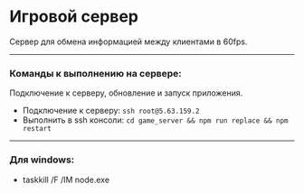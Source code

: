 # Игровой сервер
Сервер для обмена информацией между клиентами в 60fps.  

---

### Команды к выполнению на сервере:
Подключение к серверу, обновление и запуск приложения.
* Подключение к серверу: `ssh root@5.63.159.2`
* Выполнить в ssh консоли: `cd game_server && npm run replace && npm restart`

---

### Для windows:
* taskkill /F /IM node.exe
